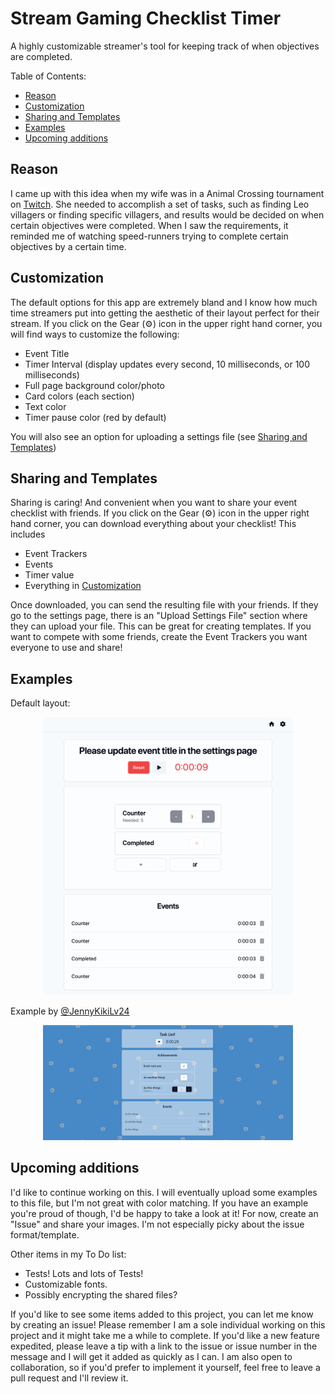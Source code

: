 # Stream Gaming Checklist Timer <!-- omit from toc -->

A highly customizable streamer's tool for keeping track of when objectives are completed.

Table of Contents:

- [Reason](#reason)
- [Customization](#customization)
- [Sharing and Templates](#sharing-and-templates)
- [Examples](#examples)
- [Upcoming additions](#upcoming-additions)

## Reason

I came up with this idea when my wife was in a Animal Crossing tournament on [Twitch](https://twitch.tv). She needed to accomplish a set of tasks, such as finding Leo villagers or finding specific villagers, and results would be decided on when certain objectives were completed. When I saw the requirements, it reminded me of watching speed-runners trying to complete certain objectives by a certain time.

## Customization

The default options for this app are extremely bland and I know how much time streamers put into getting the aesthetic of their layout perfect for their stream. If you click on the Gear (⚙) icon in the upper right hand corner, you will find ways to customize the following:

- Event Title
- Timer Interval (display updates every second, 10 milliseconds, or 100 milliseconds)
- Full page background color/photo
- Card colors (each section)
- Text color
- Timer pause color (red by default)

You will also see an option for uploading a settings file (see [Sharing and Templates](#sharing-and-templates))

## Sharing and Templates

Sharing is caring! And convenient when you want to share your event checklist with friends. If you click on the Gear (⚙) icon in the upper right hand corner, you can download everything about your checklist! This includes

- Event Trackers
- Events
- Timer value
- Everything in [Customization](#customization)

Once downloaded, you can send the resulting file with your friends. If they go to the settings page, there is an "Upload Settings File" section where they can upload your file. This can be great for creating templates. If you want to compete with some friends, create the Event Trackers you want everyone to use and share!

## Examples

Default layout:

<p align="center">
  <img src="./assets/Stream-Gaming-Checklist-Timer-Default.png" alt="Screenshot of Default Layout of Stream Gaming Checklist Timer" width="400px">
</div>

Example by [@JennyKikiLv24](https://www.twitch.tv/jennykikilv24)

<p align="center">
  <img src="./assets/Stream-Gaming-Checklist-Timer-Flower-Background.png" alt="Screenshot of Stream Gaming Checklist Timer created by JennykikiLv24" width="400px">
</div>


## Upcoming additions

I'd like to continue working on this. I will eventually upload some examples to this file, but I'm not great with color matching. If you have an example you're proud of though, I'd be happy to take a look at it! For now, create an "Issue" and share your images. I'm not especially picky about the issue format/template.

Other items in my To Do list:

- Tests! Lots and lots of Tests!
- Customizable fonts.
- Possibly encrypting the shared files?

If you'd like to see some items added to this project, you can let me know by creating an issue! Please remember I am a sole individual working on this project and it might take me a while to complete. If you'd like a new feature expedited, please leave a tip with a link to the issue or issue number in the message and I will get it added as quickly as I can. I am also open to collaboration, so if you'd prefer to implement it yourself, feel free to leave a pull request and I'll review it.
